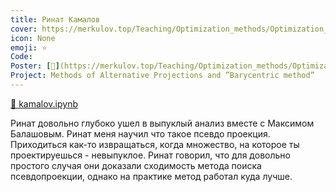 ```yaml
---
title: Ринат Камалов
cover: https://merkulov.top/Teaching/Optimization_methods/Optimization_methods___/Лучшие_проекты_по_оптимизации_2019/Ринат_Камалов/kamalov.png
icon: None
emoji: ⭐
Code: 
Poster: [📎](https://merkulov.top/Teaching/Optimization_methods/Optimization_methods___/Лучшие_проекты_по_оптимизации_2019/Ринат_Камалов/kamalov.pdf)
Project: Methods of Alternative Projections and ”Barycentric method”
---
```


[📎 kamalov.ipynb](https://merkulov.top/Teaching/Optimization_methods/Optimization_methods___/Лучшие_проекты_по_оптимизации_2019/Ринат_Камалов/kamalov.ipynb)

Ринат довольно глубоко ушел в выпуклый анализ вместе с Максимом Балашовым. Ринат меня научил что такое псевдо проекция. Приходиться как-то извращаться, когда множество, на которое ты проектируешься - невыпуклое. Ринат говорил, что для довольно простого случая они доказали сходимость метода поиска псевдопроекции, однако на практике метод работал куда лучше.

